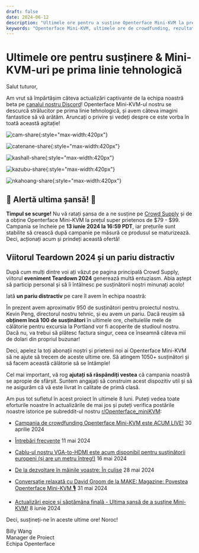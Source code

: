 ```yaml
---
draft: false
date: 2024-06-12
description: "Ultimele ore pentru a susține Openterface Mini-KVM la prețuri speciale! Vedeți utilizarea reală de la testerii noștri beta, planurile pentru evenimentul Teardown 2024 care vine, și călătoria noastră către 1050+ susținători. Campania se încheie pe 13 iunie la 16:59 PDT - nu ratați!"
keywords: "Openterface Mini-KVM, ultimele ore de crowdfunding, rezultate teste beta, Teardown 2024, prima linie tehnologică, prețuri speciale, dispozitiv KVM, dezvoltare hardware, feedback echipă beta, campanie Crowd Supply, ultima șansă, prețuri early adopter, gadget tehnologic, hardware open source"
---
```


# Ultimele ore pentru susținere & Mini-KVM-uri pe prima linie tehnologică

Salut tuturor,

Am vrut să împărtășim câteva actualizări captivante de la echipa noastră beta pe [canalul nostru Discord](/discord)! Openterface Mini-KVM-ul nostru se descurcă strălucitor pe prima linie tehnologică, și avem câteva imagini fantastice să vă arătăm. Aruncați o privire și vedeți despre ce este vorba în toată această agitație!

![cam-share](https://www.crowdsupply.com/img/bed9/41ac90fd-1074-49e0-a081-f9798610bed9/cam-share_jpg_md-xl.jpg){:style="max-width:420px"}

![catenane-share](https://www.crowdsupply.com/img/b9ed/4144b488-9442-44e2-9bad-f07daa56b9ed/catenane-share_jpg_gallery-lg.jpg){:style="max-width:420px"}

![kashall-share](https://www.crowdsupply.com/img/17f2/d5f31dbb-f51e-4813-ab79-29194ea717f2/kashall-share_jpg_gallery-lg.jpg){:style="max-width:420px"}

![kazubu-share](https://www.crowdsupply.com/img/23e5/6aadfd66-756d-4f42-944d-dc2e95dd23e5/kazubu-share_jpg_gallery-lg.jpg){:style="max-width:420px"}

![nkahoang-share](https://www.crowdsupply.com/img/50bc/6318ed70-11f6-4640-b73b-f435267950bc/nkahoang-share_jpg_gallery-lg.jpg){:style="max-width:420px"}

## 🚨 Alertă ultima șansă! 🚨

**Timpul se scurge!** Nu vă ratați șansa de a ne susține pe [Crowd Supply](https://www.crowdsupply.com/techxartisan/openterface-mini-kvm) și de a obține Openterface Mini-KVM la prețul super prietenos de $79 - $99. Campania se încheie pe **13 iunie 2024 la 16:59 PDT**, iar prețurile sunt stabilite să crească după campanie pe măsură ce produsul se maturizează. Deci, acționați acum și prindeți această ofertă!

## Viitorul Teardown 2024 și un pariu distractiv

După cum mulți dintre voi ați văzut pe pagina principală Crowd Supply, viitorul **eveniment Teardown 2024** generează multă entuziasm. Abia aștept să particip personal și să îi întâlnesc pe susținătorii noștri minunați acolo!

Iată **un pariu distractiv** pe care îl avem în echipa noastră:

În prezent avem aproximativ 950 de susținători pentru proiectul nostru. Kevin Peng, directorul nostru tehnic, și eu avem un pariu. Dacă reușim să **obținem încă 100 de susținători** în ultimele ore, cheltuielile mele de călătorie pentru excursia la Portland vor fi acoperite de studioul nostru. Dacă nu, va trebui să plătesc factura singur, ceea ce înseamnă câteva mii de dolari din propriul buzunar!

Deci, apelez la toți abonații noștri și prietenii noi ai Openterface Mini-KVM să ne ajute să trecem de aceste ultime ore. Să atingem 1050+ susținători și să facem această călătorie să se întâmple!

Cel mai important, vă rog **ajutați să răspândiți vestea** că campania noastră se apropie de sfârșit. Suntem angajați să construim acest dispozitiv util și să ne asigurăm că vă este livrat în calitate de primă clasă.

Am pus tot sufletul în acest proiect în ultimele 8 luni. Puteți vedea toate eforturile noastre în actualizările de mai jos și puteți verifica postările noastre istorice pe subreddit-ul nostru [r/Openterface_miniKVM](/reddit):

- [Campania de crowdfunding Openterface Mini-KVM este ACUM LIVE!](https://www.crowdsupply.com/techxartisan/openterface-mini-kvm/updates/openterface-mini-kvm-crowdfunding-campaign-goes-live-now) 30 aprilie 2024

- [Întrebări frecvente](https://www.crowdsupply.com/techxartisan/openterface-mini-kvm/updates/frequently-asked-questions) 11 mai 2024

- [Cablu-ul nostru VGA-to-HDMI este acum disponibil pentru susținătorii europeni (și are un metru întreg!)](https://www.crowdsupply.com/techxartisan/openterface-mini-kvm/updates/our-vga-to-hdmi-cable-is-now-available-to-european-backers-and-its-a-full-meter-long) 16 mai 2024

- [De la dezvoltare în mâinile voastre: În culise](https://www.crowdsupply.com/techxartisan/openterface-mini-kvm/updates/from-development-to-your-hands-behind-the-scenes) 28 mai 2024

- [Conversație relaxată cu David Groom de la MAKE: Magazine: Povestea Openterface Mini-KVM 🎙️](https://www.crowdsupply.com/techxartisan/openterface-mini-kvm/updates/casual-chat-with-david-groom-from-make-magazine-the-story-of-openterface-mini-kvm) 31 mai 2024

- [Actualizări epice și săptămâna finală - Ultima șansă de a susține Mini-KVM!](https://www.crowdsupply.com/techxartisan/openterface-mini-kvm/updates/epic-updates-and-final-week-last-chance-to-back-mini-kvm) 8 iunie 2024

Deci, susțineți-ne în aceste ultime ore! Noroc!

Billy Wang  
Manager de Proiect  
Echipa Openterface
